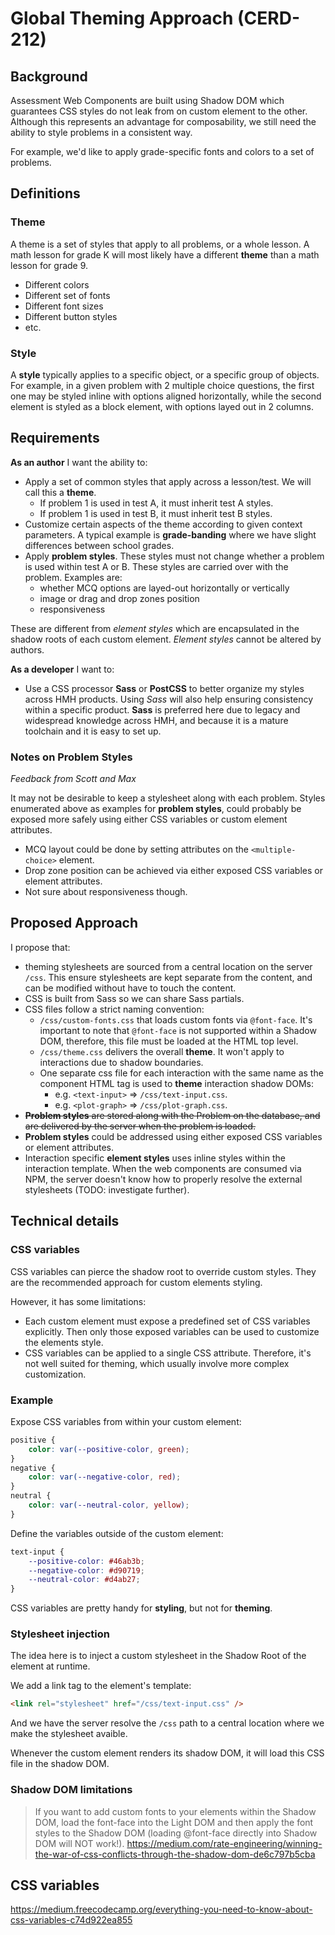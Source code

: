 # Global Theming Approach (CERD-212)

## Background

Assessment Web Components are built using Shadow DOM which guarantees CSS styles do not leak from on custom element to the other. Although this represents an advantage for composability, we still need the ability to style problems in a consistent way.

For example, we'd like to apply grade-specific fonts and colors to a set of problems.

## Definitions

### Theme

A theme is a set of styles that apply to all problems, or a whole lesson. A math lesson for grade K will most likely have a different **theme** than a math lesson for grade 9.

-   Different colors
-   Different set of fonts
-   Different font sizes
-   Different button styles
-   etc.

### Style

A **style** typically applies to a specific object, or a specific group of objects. For example, in a given problem with 2 multiple choice questions, the first one may be styled inline with options aligned horizontally, while the second element is styled as a block element, with options layed out in 2 columns.

## Requirements

**As an author** I want the ability to:

* Apply a set of common styles that apply across a lesson/test. We will call this a **theme**.
    * If problem 1 is used in test A, it must inherit test A styles.
    * If problem 1 is used in test B, it must inherit test B styles.
* Customize certain aspects of the theme according to given context parameters. A typical example is **grade-banding** where we have slight differences between school grades.
* Apply **problem styles**. These styles must not change whether a problem is used within test A or B. These styles are carried over with the problem. Examples are: 
    * whether MCQ options are layed-out horizontally or vertically
    * image or drag and drop zones position
    * responsiveness

These are different from *element styles* which are encapsulated in the shadow roots of each custom element. *Element styles* cannot be altered by authors.

**As a developer** I want to:

* Use a CSS processor **Sass** or **PostCSS** to better organize my styles across HMH products. Using *Sass* will also help ensuring consistency within a specific product. **Sass** is preferred here due to legacy and widespread knowledge across HMH, and because it is a mature toolchain and it is easy to set up.

### Notes on Problem Styles

*Feedback from Scott and Max*

It may not be desirable to keep a stylesheet along with each problem.
Styles enumerated above as examples for **problem styles**, could probably be exposed more safely using either CSS variables or custom element attributes.

* MCQ layout could be done by setting attributes on the `<multiple-choice>` element.
* Drop zone position can be achieved via either exposed CSS variables or element attributes.
* Not sure about responsiveness though.




## Proposed Approach

I propose that:

* theming stylesheets are sourced from a central location on the server `/css`. This ensure stylesheets are kept separate from the content, and can be modified without have to touch the content.
* CSS is built from Sass so we can share Sass partials.
* CSS files follow a strict naming convention:
    * `/css/custom-fonts.css` that loads custom fonts via `@font-face`. It's important to note that `@font-face` is not supported within a Shadow DOM, therefore, this file must be loaded at the HTML top level.
    * `/css/theme.css` delivers the overall **theme**. It won't apply to interactions due to shadow boundaries.
    * One separate css file for each interaction with the same name as the component HTML tag is used to **theme** interaction shadow DOMs: 
        * e.g. `<text-input>` => `/css/text-input.css`.
        * e.g. `<plot-graph>` => `/css/plot-graph.css`.
* ~~**Problem styles** are stored along with the Problem on the database, and are delivered by the server when the problem is loaded.~~
* **Problem styles** could be addressed using either exposed CSS variables or element attributes.
* Interaction specific **element styles** uses inline styles within the interaction template. When the web components are consumed via NPM, the server doesn't know how to properly resolve the external stylesheets (TODO: investigate further).

## Technical details

### CSS variables

CSS variables can pierce the shadow root to override custom styles. They are the recommended approach for custom elements styling.

However, it has some limitations:

-   Each custom element must expose a predefined set of CSS variables explicitly. Then only those exposed variables can be used to customize the elements style.
-   CSS variables can be applied to a single CSS attribute. Therefore, it's not well suited for theming, which usually involve more complex customization.

### Example

Expose CSS variables from within your custom element:

```css
positive {
    color: var(--positive-color, green);
}
negative {
    color: var(--negative-color, red);
}
neutral {
    color: var(--neutral-color, yellow);
}
```

Define the variables outside of the custom element:

```css
text-input {
    --positive-color: #46ab3b;
    --negative-color: #d90719;
    --neutral-color: #d4ab27;
}
```

CSS variables are pretty handy for **styling**, but not for **theming**.

### Stylesheet injection

The idea here is to inject a custom stylesheet in the Shadow Root of the element at runtime. 

We add a link tag to the element's template:

```html
<link rel="stylesheet" href="/css/text-input.css" />
```

And we have the server resolve the `/css` path to a central location where we make the stylesheet avaible.

Whenever the custom element renders its shadow DOM, it will load this CSS file in the shadow DOM.

### Shadow DOM limitations

> If you want to add custom fonts to your elements within the Shadow DOM, load the font-face into the Light DOM and then apply the font styles to the Shadow DOM (loading @font-face directly into Shadow DOM will NOT work!).
https://medium.com/rate-engineering/winning-the-war-of-css-conflicts-through-the-shadow-dom-de6c797b5cba

## CSS variables

https://medium.freecodecamp.org/everything-you-need-to-know-about-css-variables-c74d922ea855
